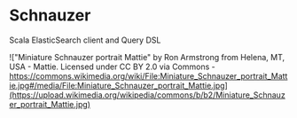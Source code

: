 # Schnauzer

Scala ElasticSearch client and Query DSL

!["Miniature Schnauzer portrait Mattie" by Ron Armstrong from Helena, MT, USA - Mattie. Licensed under CC BY 2.0 via Commons - https://commons.wikimedia.org/wiki/File:Miniature_Schnauzer_portrait_Mattie.jpg#/media/File:Miniature_Schnauzer_portrait_Mattie.jpg](https://upload.wikimedia.org/wikipedia/commons/b/b2/Miniature_Schnauzer_portrait_Mattie.jpg)
